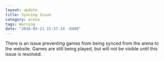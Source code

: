 ```yaml
---
layout: update
title: Syncing Issue
category: arena
tags: Warning
date: "2016-04-21 15:37:14 -0400"
---
```


There is an issue preventing games from being synced from the arena to the website.  Games are still being played, but will not be visible until this issue is resolved.
